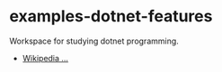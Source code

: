 # examples-dotnet-features
Workspace for studying dotnet programming.

- [Wikipedia ...](https://en.wikipedia.org/wiki/C_Sharp_(programming_language))
